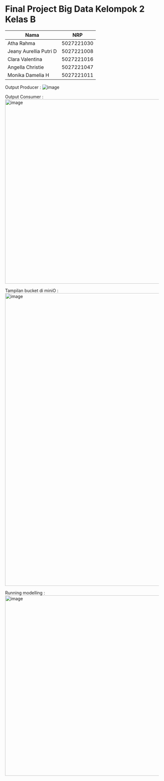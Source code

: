 # Final Project Big Data Kelompok 2 Kelas B

| Nama                     | NRP        |
|--------------------------|------------|
| Atha Rahma               | 5027221030 |
| Jeany Aurellia Putri D   | 5027221008 |
| Clara Valentina          | 5027221016 |
| Angella Christie         | 5027221047 |
| Monika Damelia H         | 5027221011 |



Output Producer :
![image](https://github.com/user-attachments/assets/e2db866a-d2b1-4e55-84c8-7da3a61869d3)


Output Consumer :
<img width="602" alt="image" src="https://github.com/user-attachments/assets/752bc0f9-3fe0-4c37-bdb8-2556b69ee30f" />


Tampilan bucket di miniO :
<img width="956" alt="image" src="https://github.com/user-attachments/assets/841b7ed1-a5c4-41dc-98c2-4374584a892d" />

Running modelling :
<img width="589" alt="image" src="https://github.com/user-attachments/assets/62ac85b3-7af8-4317-8e55-407dc1e013ef" />



